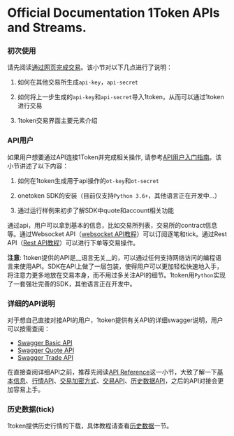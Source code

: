 
# Official Documentation 1Token APIs and Streams.

### 初次使用

请先阅读[通过网页完成交易](https://1token.trade/r/docs#/getting-started/website-user)。该小节对以下几点进行了说明：

1. 如何在其他交易所生成`api-key`，`api-secret`

2. 如何将上一步生成的`api-key`和`api-secret`导入1token，从而可以通过1token进行交易

3. 1token交易界面主要元素介绍


### API用户

如果用户想要通过API连接1Token并完成相关操作, 请参考[API用户入门指南](https://1token.trade/r/docs#/getting-started/api-user)。该小节讲述了以下内容：

1. 如何在1token生成用于api操作的`ot-key`和`ot-secret`

2. onetoken SDK的安装（目前仅支持`Python 3.6+`，其他语言正在开发中...）

3. 通过运行样例来初步了解SDK中quote和account相关功能


通过api，用户可以拿到基本的信息，比如交易所列表，交易所的contract信息等。通过Websocket API（[websocket API教程](/api-refer/ws-api)）可以订阅逐笔和tick。通过Rest API（[Rest API教程](/api-refer/rest-api)）可以进行下单等交易操作。


__注意__: 1token提供的API是__语言无关__的，可以通过任何支持网络访问的编程语言来使用API。SDK在API上做了一层包装，使得用户可以更加轻松快速地入手，将注意力更多地放在交易本身，而不用过多关注API的细节。1token用`Python`实现了一套强壮完善的SDK，其他语言正在开发中。


### 详细的API说明

对于想自己直接对接API的用户，1token提供有关API的详细swagger说明，用户可以按需查阅：

* [Swagger Basic API](https://1token.trade/r/swagger?url=/r/swagger/basic.yml)
* [Swagger Quote API](https://1token.trade/r/swagger?url=/r/swagger/quote.yml)
* [Swagger Trade API](https://1token.trade/r/swagger?url=/r/swagger/trade.yml)

在直接查阅详细API之前，推荐先阅读[API Reference](/api-refer/rest-api)这一小节，大致了解一下[基本信息](/api-refer/rest-api#基本信息)、[行情API](/api-refer/rest-api#行情API)、[交易加密方式](/api-refer/rest-api#交易加密方式)、[交易API](/api-refer/rest-api#交易API)、[历史数据API](/api-refer/rest-api#历史数据API)，之后的API对接会更加容易上手。

### 历史数据(tick)

1token提供历史行情的下载，具体教程请查看[历史数据](https://1token.trade/r/docs#/more/historical-data)一节。